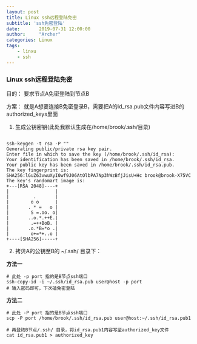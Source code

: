 ```yaml
---
layout: post
title: Linux ssh远程登陆免密
subtitle: 'ssh免密登陆'
date:       2019-07-31 12:00:00
author:     "Archer"
categories: Linux
tags:
    - linxu
    - ssh
---
```


### Linux ssh远程登陆免密

目的：
要求节点A免密登陆到节点B

方案：
就是A想要连接B免密登录B，需要把A的id_rsa.pub文件内容写进B的authorized_keys里面

1. 生成公钥密钥(此处我默认生成在/home/brook/.ssh/目录)
```

ssh-keygen -t rsa -P ""
Generating public/private rsa key pair.
Enter file in which to save the key (/home/brook/.ssh/id_rsa): 
Your identification has been saved in /home/brook/.ssh/id_rsa.
Your public key has been saved in /home/brook/.ssh/id_rsa.pub.
The key fingerprint is:
SHA256:lGuZ63vwuXyI0wf9J06AtOlbPA7Np3hWzBfjJisU+Hc brook@brook-X75VC
The key's randomart image is:
+---[RSA 2048]----+
|                 |
|         .       |
|        o o      |
|       . * =   o |
|        S =.oo. o|
|       ..o.*.++E.|
|        .=++BoB. |
|       .o.*B=*o .|
|        o+=*+..o |
+----[SHA256]-----+

```

2. 拷贝A的公钥至B的 ~/.ssh/ 目录下：

**方法一**
```text
# 此处 -p port 指的是B节点ssh端口
ssh-copy-id -i ~/.ssh/id_rsa.pub user@host -p port
# 输入密码即可，下次磕免密登陆
```

**方法二**
```text
# 此处 -P port 指的是B节点ssh端口
scp -P port /home/brook/.ssh/id_rsa.pub user@host:~/.ssh/id_rsa.pub1

# 再登陆B节点/.ssh/ 目录，将id_rsa.pub1内容写至authorized_key文件
cat id_rsa.pub1 > authorized_key
```
